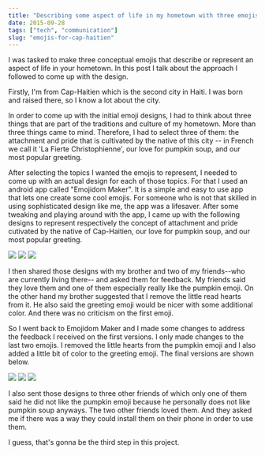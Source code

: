 ```yaml
---
title: "Describing some aspect of life in my hometown with three emojis"
date: 2015-09-28
tags: ["tech", "communication"]
slug: "emojis-for-cap-haitien"
---
```


I was tasked to make three conceptual emojis that describe or represent an aspect of life in your hometown. In this post I talk about the approach I followed to come up with the design. 

Firstly, I'm from Cap-Haitien which is the second city in Haiti. I was born and raised there, so I know a lot about the city. 

In order to come up with the initial emoji designs, I had to think about three things that are part of the traditions and culture of my hometown. More than three things came to mind. Therefore, I had to select three of them: the attachment and pride that is cultivated by the native of this city -- in French we call it 'La Fierte Christophienne', our love for pumpkin soup, and our most popular greeting. 

After selecting the topics I wanted the emojis to represent, I needed to come up with an actual design for each of those topics. For that I used an android app called "Emojidom Maker". It is a simple and easy to use app that lets one create some cool emojis. For someone who is not that skilled in using sophisticated design like me, the app was a  lifesaver.  After some tweaking and playing around with the app, I came up with the following designs to represent respectively the concept of attachment and pride cutivated by the native of Cap-Haitien, our love for pumpkin soup, and our most popular greeting. 

<img src="http://dl.dropboxusercontent.com/s/i1zj7ehv1zwb0zz/okap.png?dl=0">
<img src="http://dl.dropboxusercontent.com/s/1ck4pmc7l1vms4r/joumou.png?dl=0">
<img src="http://dl.dropboxusercontent.com/s/nqz3rewpjewcvha/sakpase.png?dl=0">

I then shared those designs with my brother and two of my friends--who are currently living there-- and asked them for feedback. My friends said they love them and one of them especially really like the pumpkin emoji. On the other hand my brother suggested that I remove the little read hearts from it. He also said the greeting emoji would be nicer with some additional color. And there was no criticism on the first emoji. 

So I went back to Emojidom Maker and I made some changes to address the feedback I received on the first versions. I only made changes to the last two emojis. I removed the little hearts from the pumpkin emoji and I also added a little bit of color to the greeting emoji. The final versions are shown below.

<img src="http://dl.dropboxusercontent.com/s/i1zj7ehv1zwb0zz/okap.png?dl=0">
<img src="http://dl.dropboxusercontent.com/s/v5e33arwzm2q4ib/joumou_2.png?dl=0">
<img src="http://dl.dropboxusercontent.com/s/o5w6oczrgo8wgqh/sakpase_2.png?dl=0">

I also sent those designs to three other friends of which only one of them said he did not like the pumpkin emoji because he personally does not like pumpkin soup anyways. The two other friends loved them. And they asked me if there was a way they could install them on their phone in order to use them. 

I guess, that's gonna be the third step in this project.  
